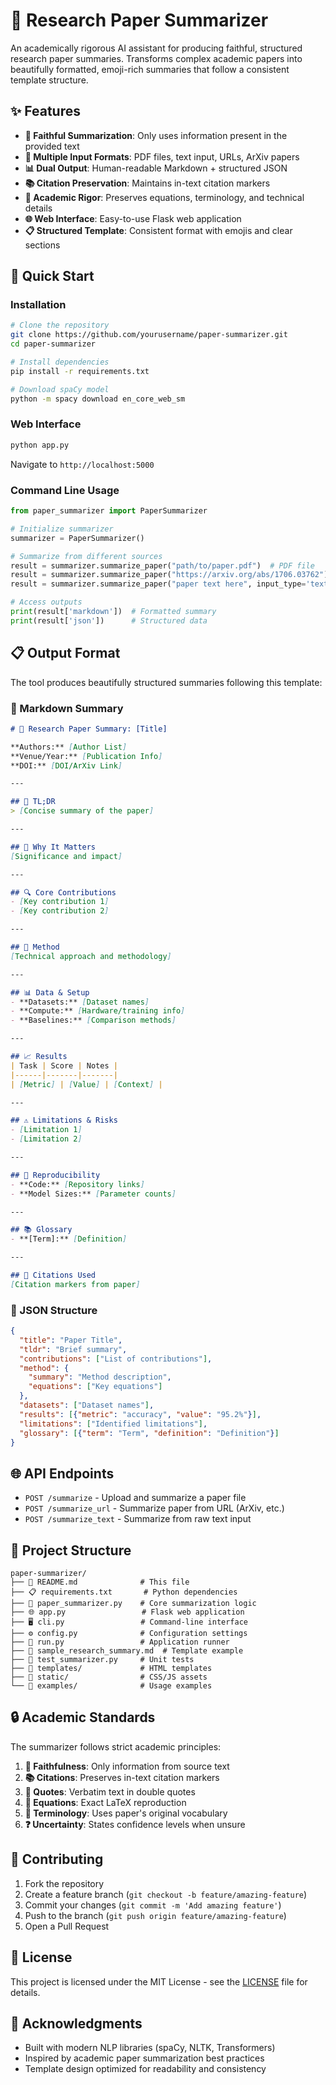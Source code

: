 # 📄 Research Paper Summarizer

An academically rigorous AI assistant for producing faithful, structured research paper summaries. Transforms complex academic papers into beautifully formatted, emoji-rich summaries that follow a consistent template structure.

## ✨ Features

- **🎯 Faithful Summarization**: Only uses information present in the provided text
- **📁 Multiple Input Formats**: PDF files, text input, URLs, ArXiv papers
- **📊 Dual Output**: Human-readable Markdown + structured JSON
- **📚 Citation Preservation**: Maintains in-text citation markers
- **🔬 Academic Rigor**: Preserves equations, terminology, and technical details
- **🌐 Web Interface**: Easy-to-use Flask web application
- **📋 Structured Template**: Consistent format with emojis and clear sections

## 🚀 Quick Start

### Installation

```bash
# Clone the repository
git clone https://github.com/yourusername/paper-summarizer.git
cd paper-summarizer

# Install dependencies
pip install -r requirements.txt

# Download spaCy model
python -m spacy download en_core_web_sm
```

### Web Interface
```bash
python app.py
```
Navigate to `http://localhost:5000`

### Command Line Usage
```python
from paper_summarizer import PaperSummarizer

# Initialize summarizer
summarizer = PaperSummarizer()

# Summarize from different sources
result = summarizer.summarize_paper("path/to/paper.pdf")  # PDF file
result = summarizer.summarize_paper("https://arxiv.org/abs/1706.03762")  # ArXiv URL
result = summarizer.summarize_paper("paper text here", input_type='text')  # Raw text

# Access outputs
print(result['markdown'])  # Formatted summary
print(result['json'])      # Structured data
```

## 📋 Output Format

The tool produces beautifully structured summaries following this template:

### 📄 Markdown Summary
```markdown
# 📄 Research Paper Summary: [Title]

**Authors:** [Author List]
**Venue/Year:** [Publication Info]
**DOI:** [DOI/ArXiv Link]

---

## 🧠 TL;DR
> [Concise summary of the paper]

---

## 🚀 Why It Matters
[Significance and impact]

---

## 🔍 Core Contributions
- [Key contribution 1]
- [Key contribution 2]

---

## 🧪 Method
[Technical approach and methodology]

---

## 📊 Data & Setup
- **Datasets:** [Dataset names]
- **Compute:** [Hardware/training info]
- **Baselines:** [Comparison methods]

---

## 📈 Results
| Task | Score | Notes |
|------|-------|-------|
| [Metric] | [Value] | [Context] |

---

## ⚠️ Limitations & Risks
- [Limitation 1]
- [Limitation 2]

---

## 🔁 Reproducibility
- **Code:** [Repository links]
- **Model Sizes:** [Parameter counts]

---

## 📚 Glossary
- **[Term]:** [Definition]

---

## 🔗 Citations Used
[Citation markers from paper]
```

### 🔧 JSON Structure
```json
{
  "title": "Paper Title",
  "tldr": "Brief summary",
  "contributions": ["List of contributions"],
  "method": {
    "summary": "Method description",
    "equations": ["Key equations"]
  },
  "datasets": ["Dataset names"],
  "results": [{"metric": "accuracy", "value": "95.2%"}],
  "limitations": ["Identified limitations"],
  "glossary": [{"term": "Term", "definition": "Definition"}]
}
```

## 🌐 API Endpoints

- `POST /summarize` - Upload and summarize a paper file
- `POST /summarize_url` - Summarize paper from URL (ArXiv, etc.)
- `POST /summarize_text` - Summarize from raw text input

## 📁 Project Structure

```
paper-summarizer/
├── 📄 README.md              # This file
├── 📋 requirements.txt       # Python dependencies
├── 🐍 paper_summarizer.py    # Core summarization logic
├── 🌐 app.py                 # Flask web application
├── 🖥️ cli.py                 # Command-line interface
├── ⚙️ config.py              # Configuration settings
├── 🏃 run.py                 # Application runner
├── 📝 sample_research_summary.md  # Template example
├── 🧪 test_summarizer.py     # Unit tests
├── 📁 templates/             # HTML templates
├── 📁 static/                # CSS/JS assets
└── 📁 examples/              # Usage examples
```

## 🔒 Academic Standards

The summarizer follows strict academic principles:

1. **🎯 Faithfulness**: Only information from source text
2. **📚 Citations**: Preserves in-text citation markers
3. **💬 Quotes**: Verbatim text in double quotes
4. **🧮 Equations**: Exact LaTeX reproduction
5. **📖 Terminology**: Uses paper's original vocabulary
6. **❓ Uncertainty**: States confidence levels when unsure

## 🤝 Contributing

1. Fork the repository
2. Create a feature branch (`git checkout -b feature/amazing-feature`)
3. Commit your changes (`git commit -m 'Add amazing feature'`)
4. Push to the branch (`git push origin feature/amazing-feature`)
5. Open a Pull Request

## 📄 License

This project is licensed under the MIT License - see the [LICENSE](LICENSE) file for details.

## 🙏 Acknowledgments

- Built with modern NLP libraries (spaCy, NLTK, Transformers)
- Inspired by academic paper summarization best practices
- Template design optimized for readability and consistency

